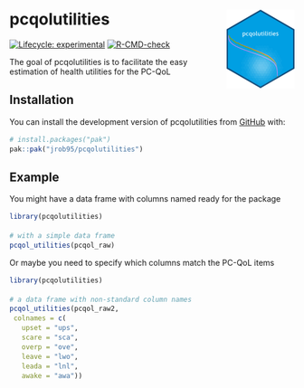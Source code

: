 
# pcqolutilities <img src="man/figures/logo.png" align="right" height="139" alt="" />
 

<!-- badges: start -->
[![Lifecycle: experimental](https://img.shields.io/badge/lifecycle-experimental-orange.svg)](https://lifecycle.r-lib.org/articles/stages.html#experimental)
[![R-CMD-check](https://github.com/jrob95/pcqolutilities/actions/workflows/R-CMD-check.yaml/badge.svg)](https://github.com/jrob95/pcqolutilities/actions/workflows/R-CMD-check.yaml)
<!-- badges: end -->
The goal of pcqolutilities is to facilitate the easy estimation of health utilities for the PC-QoL

## Installation

You can install the development version of pcqolutilities from [GitHub](https://github.com/) with:

``` r
# install.packages("pak")
pak::pak("jrob95/pcqolutilities")
```

## Example

You might have a data frame with columns named ready for the package

``` r
library(pcqolutilities)

# with a simple data frame
pcqol_utilities(pcqol_raw)
```

Or maybe you need to specify which columns match the PC-QoL items

``` r
library(pcqolutilities)

# a data frame with non-standard column names
pcqol_utilities(pcqol_raw2,
 colnames = c(
   upset = "ups",
   scare = "sca",
   overp = "ove",
   leave = "lwo",
   leada = "lnl",
   awake = "awa"))
```

